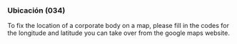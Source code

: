 ### Ubicación (034)

To fix the location of a corporate body on a map, please fill in the codes for the longitude and latitude you can take over from the google maps website.
